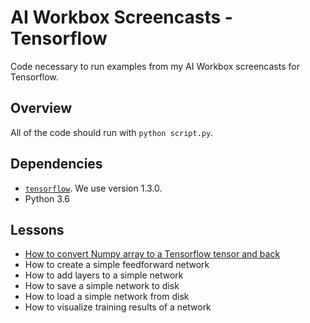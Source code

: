 # AI Workbox Screencasts - Tensorflow
Code necessary to run examples from my AI Workbox screencasts for Tensorflow.

## Overview

All of the code should run with `python script.py`.

## Dependencies

- [`tensorflow`](https://www.tensorflow.org/install/). We use version 1.3.0.
- Python 3.6

## Lessons
- [How to convert Numpy array to a Tensorflow tensor and back](https://github.com/finbarrtimbers/ai-workbox-screencasts-tensorflow/blob/master/numpy-arrays-to-tensorflow-tensors-and-back.py)
- How to create a simple feedforward network
- How to add layers to a simple network
- How to save a simple network to disk
- How to load a simple network from disk
- How to visualize training results of a network
